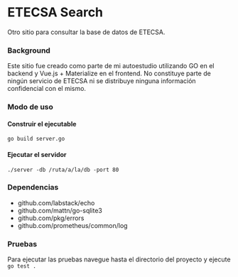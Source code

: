# ETECSA Search
Otro sitio para consultar la base de datos de ETECSA.

### Background
Este sitio fue creado como parte de mi autoestudio utilizando GO en el backend y Vue.js + Materialize en el frontend. No constituye parte de ningún servicio de ETECSA ni se distribuye ninguna información confidencial con el mismo.

### Modo de uso
#### Construir el ejecutable

`go build server.go`

#### Ejecutar el servidor

`./server -db /ruta/a/la/db -port 80`

### Dependencias
 - github.com/labstack/echo
 - github.com/mattn/go-sqlite3
 - github.com/pkg/errors
 - github.com/prometheus/common/log

### Pruebas
Para ejecutar las pruebas navegue hasta el directorio del proyecto y ejecute `go test .`